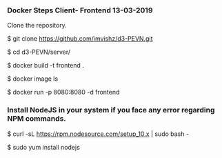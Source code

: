 ### Docker Steps Client- Frontend 13-03-2019
Clone the repository.

$ git clone https://github.com/imvishz/d3-PEVN.git

$ cd d3-PEVN/server/

$ docker build -t frontend .

$ docker image ls

$ docker run -p 8080:8080 -d frontend


### Install NodeJS in your system if you face any error regarding NPM commands.

$ curl -sL https://rpm.nodesource.com/setup_10.x | sudo bash -

$ sudo yum install nodejs
